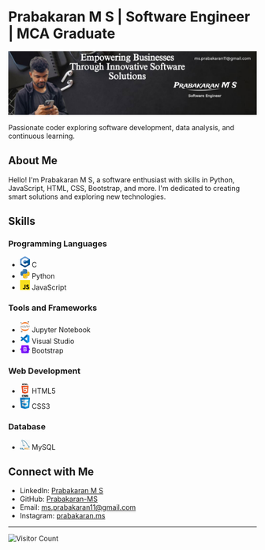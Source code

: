 # Prabakaran M S | Software Engineer | MCA Graduate

![Banner Image](./images/banner.jpg)

Passionate coder exploring software development, data analysis, and continuous learning.

## About Me

Hello! I'm Prabakaran M S, a software enthusiast with skills in Python, JavaScript, HTML, CSS, Bootstrap, and more. I'm dedicated to creating smart solutions and exploring new technologies.

## Skills

### Programming Languages
- <img src="./images/c.png" width="20"> C
- <img src="./images/python.png" width="20"> Python
- <img src="./images/javascript" width="20"> JavaScript

### Tools and Frameworks
- <img src="./images/jupyter.png" width="20"> Jupyter Notebook
- <img src="./images/visualstudio.png" width="20"> Visual Studio
- <img src="./images/bootstrap.webp" width="20"> Bootstrap

### Web Development
- <img src="./images/html5.webp" width="20"> HTML5
- <img src="./images/css3.webp" width="20"> CSS3

### Database
- <img src="./images/mysql.png" width="20"> MySQL

## Connect with Me

- LinkedIn: [Prabakaran M S](https://www.linkedin.com/in/prabakaran-m-s-897782182/)
- GitHub: [Prabakaran-MS](https://github.com/Prabakaran-MS)
- Email: ms.prabakaran11@gmail.com
- Instagram: [prabakaran.ms](https://www.instagram.com/prabakaran.ms/)

---

![Visitor Count](https://visitor-badge.laobi.icu/badge?page_id=Prabakaran-MS.Prabakaran-MS)
